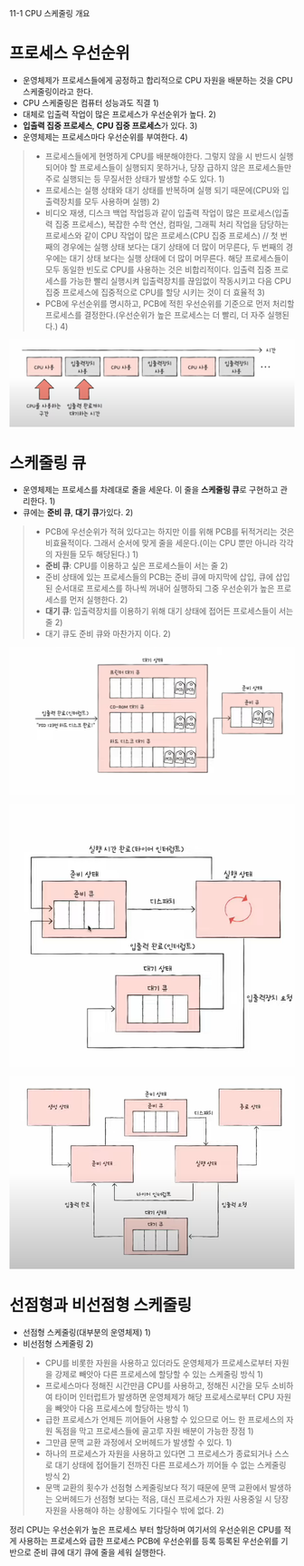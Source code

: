 11-1 CPU 스케줄링 개요

# 프로세스 우선순위
- 운영체제가 프로세스들에게 공정하고 합리적으로 CPU 자원을 배분하는 것을 CPU 스케줄링이라고 한다.
- CPU 스케줄링은 컴퓨터 성능과도 직결 1)
- 대체로 입출력 작업이 많은 프로세스가 우선순위가 높다. 2)
- **입출력 집중 프로세스**, **CPU 집중 프로세스**가 있다. 3)
- 운영체제는 프로세스마다 우선순위를 부여한다. 4)

> - 프로세스들에게 현명하게 CPU를 배분해야한다. 그렇지 않을 시 반드시 실행되어야 할 프로세스들이 실행되지 못하거나, 당장 급하지 않은 프로세스들만 주로 실행되는 등 무질서한 상태가 발생할 수도 있다. 1)
> - 프로세스는 실행 상태와 대기 상태를 반복하며 실행 되기 때문에(CPU와 입출력장치를 모두 사용하며 실행) 2)
> - 비디오 재생, 디스크 백업 작업등과 같이 입출력 작업이 많은 프로세스(입출력 집중 프로세스), 복잡한 수학 연산, 컴파일, 그래픽 처리 작업을 담당하는 프로세스와 같이 CPU 작업이 많은 프로세스(CPU 집중 프로세스) // 첫 번째의 경우에는 실행 상태 보다는 대기 상태에 더 많이 머무른다, 두 번째의 경우에는 대기 상태 보다는 실행 상태에 더 많이 머무른다. 해당 프로세스들이 모두 동일한 빈도로 CPU를 사용하는 것은 비합리적이다. 입출력 집중 프로세스를 가능한 빨리 실행시켜 입출력장치를 끊임없이 작동시키고 다음 CPU 집중 프로세스에 집중적으로 CPU를 할당 시키는 것이 더 효율적 3)
> - PCB에 우선순위를 명시하고, PCB에 적힌 우선순위를 기준으로 먼저 처리할 프로세스를 결정한다.(우선순위가 높은 프로세스는 더 빨리, 더 자주 실행된다.) 4)

![alt text](<스크린샷 2024-03-29 204104.png>)

# 스케줄링 큐
- 운영체제는 프로세스를 차례대로 줄을 세운다. 이 줄을 **스케줄링 큐**로 구현하고 관리한다. 1)
- 큐에는 **준비 큐**, **대기 큐**가있다. 2)


> - PCB에 우선순위가 적혀 있다고는 하지만 이를 위해 PCB를 뒤적거리는 것은 비효율적이다. 그래서 순서에 맞게 줄을 세운다.(이는 CPU 뿐만 아니라 각각의 자원들 모두 해당된다.) 1)
> - **준비 큐**: CPU를 이용하고 싶은 프로세스들이 서는 줄 2)
> - 준비 상태에 있는 프로세스들의 PCB는 준비 큐에 마지막에 삽입, 큐에 삽입된 순서대로 프로세스를 하나씩 꺼내어 실행하되 그중 우선순위가 높은 프로세스를 먼저 실행한다. 2)
> - **대기 큐**: 입출력장치를 이용하기 위해 대기 상태에 접어든 프로세스들이 서는 줄 2)
> - 대기 큐도 준비 큐와 마찬가지 이다. 2)

![alt text](<스크린샷 2024-03-29 205535.png>)

![alt text](<스크린샷 2024-03-29 205254.png>)

![alt text](<스크린샷 2024-03-29 205753.png>)


# 선점형과 비선점형 스케줄링
- 선점형 스케줄링(대부분의 운영체제) 1)
- 비선점형 스케줄링 2)


> - CPU를 비롯한 자원을 사용하고 있더라도 운영체제가 프로세스로부터 자원을 강제로 빼앗아 다른 프로세스에 할당할 수 있는 스케줄링 방식 1)
> - 프로세스마다 정해진 시간만큼 CPU를 사용하고, 정해진 시간을 모두 소비하여 타이머 인터럽트가 발생하면 운영체제가 해당 프로세스로부터 CPU 자원을 빼앗아 다음 프로세스에 할당하는 방식 1)
> - 급한 프로세스가 언제든 끼어들어 사용할 수 있으므로 어느 한 프로세스의 자원 독점을 막고 프로세스들에 골고루 자원 배분이 가능한 장점 1)
> - 그만큼 문맥 교환 과정에서 오버헤드가 발생할 수 있다. 1)
> - 하나의 프로세스가 자원을 사용하고 있다면 그 프로세스가 종료되거나 스스로 대기 상태에 접어들기 전까진 다른 프로세스가 끼어들 수 없는 스케줄링 방식 2)
> - 문맥 교환의 횟수가 선점형 스케줄링보다 적기 때문에 문맥 교환에서 발생하는 오버헤드가 선점형 보다는 적음, 대신 프로세스가 자원 사용중일 시 당장 자원을 사용해야 하는 상황에도 기다릴수 밖에 없다. 2)



정리
CPU는 우선순위가 높은 프로세스 부터 할당하며 여기서의 우선순위은 CPU를 적게 사용하는 프로세스와 급한 프로세스
PCB에 우선순위를 등록
등록된 우선순위를 기반으로 준비 큐에 대기 큐에 줄을 세워 실행한다.